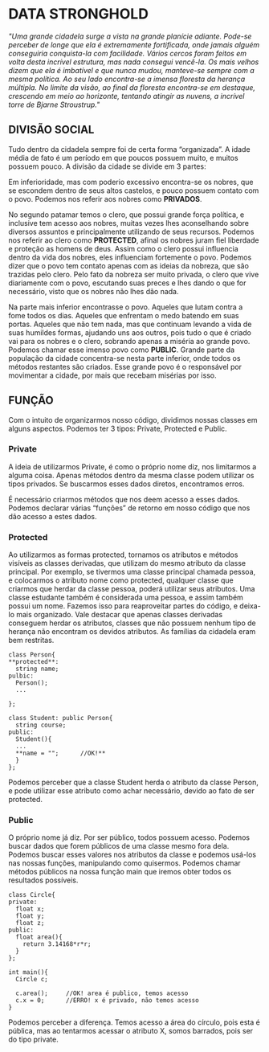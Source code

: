 # DATA STRONGHOLD

*"Uma grande cidadela surge a vista na grande planície adiante. Pode-se perceber de longe que ela é extremamente fortificada,
onde jamais alguém conseguiria conquista-la com facilidade. Vários cercos foram feitos em volta desta incrível estrutura, 
mas nada consegui vencê-la. Os mais velhos dizem que ela é imbatível e que nunca mudou, manteve-se sempre com a mesma política.
Ao seu lado encontra-se a imensa floresta da herança múltipla. No limite da visão, ao final da floresta encontra-se em destaque,
crescendo em meio ao horizonte, tentando atingir as nuvens, a incrível torre de Bjarne Stroustrup."*

## DIVISÃO SOCIAL

Tudo dentro da cidadela sempre foi de certa forma “organizada”. A idade média de fato é um período em que poucos possuem muito, 
e muitos possuem pouco. A divisão da cidade se divide em 3 partes: 

Em inferioridade, mas com poderio excessivo encontra-se os nobres, que se escondem dentro de seus altos castelos, 
e pouco possuem contato com o povo. Podemos nos referir aos nobres como **PRIVADOS**.

No segundo patamar temos o clero, que possui grande força política, e inclusive tem acesso aos nobres, muitas vezes lhes 
aconselhando sobre diversos assuntos e principalmente utilizando de seus recursos. Podemos nos referir ao clero como **PROTECTED**,
afinal os nobres juram fiel liberdade e proteção as homens de deus. Assim como o clero possui influencia dentro da vida dos nobres,
eles influenciam fortemente o povo. Podemos dizer que o povo tem contato apenas com as ideias da nobreza, que são trazidas pelo clero.
Pelo fato da nobreza ser muito privada, o clero que vive diariamente com o povo, escutando suas preces e lhes dando o que for 
necessário, visto que os nobres não lhes dão nada.

Na parte mais inferior encontrasse o povo. Aqueles que lutam contra a fome todos os dias. Aqueles que enfrentam o medo batendo em 
suas portas. Aqueles que não tem nada, mas que continuam levando a vida de suas humildes formas, ajudando uns aos outros, pois tudo
o que é criado vai para os nobres e o clero, sobrando apenas a miséria ao grande povo. Podemos chamar esse imenso povo como **PUBLIC**. 
Grande parte da população da cidade concentra-se nesta parte inferior, onde todos os métodos restantes são criados. 
Esse grande povo é o responsável por movimentar a cidade, por mais que recebam misérias por isso.

## FUNÇÃO

Com o intuito de organizarmos nosso código, dividimos nossas classes em alguns aspectos. Podemos ter 3 tipos: Private, Protected e Public.

### Private

A ideia de utilizarmos Private, é como o próprio nome diz, nos limitarmos a alguma coisa. 
Apenas métodos dentro da mesma classe podem utilizar os tipos privados. Se buscarmos esses dados diretos, encontramos erros. 

É necessário criarmos métodos que nos deem acesso a esses dados. Podemos declarar várias “funções” de retorno em nosso código que nos
dão acesso a estes dados.

### Protected

Ao utilizarmos as formas protected, tornamos os atributos e métodos visíveis as classes derivadas, que utilizam do mesmo atributo da classe principal. Por exemplo, se tivermos uma classe principal chamada pessoa, e colocarmos o atributo nome como protected, qualquer classe que criarmos que herdar da classe pessoa, poderá utilizar seus atributos. Uma classe estudante também é considerada uma pessoa, e assim também possui um nome. Fazemos isso para reaproveitar partes do código, e deixa-lo mais organizado. Vale destacar que apenas classes derivadas conseguem herdar os atributos, classes que não possuem nenhum tipo de herança não encontram os devidos atributos. As famílias da cidadela eram bem restritas.

```
class Person{
**protected**:
  string name;
pulbic:
  Person();
  ...
  
};

class Student: public Person{
  string course;
public:
  Student(){
  ...
  **name = "";      //OK!**
  }
};
```

Podemos perceber que a classe Student herda o atributo da classe Person, e pode utilizar esse atributo como achar necessário, devido ao fato de ser protected.

### Public

O próprio nome já diz. Por ser público, todos possuem acesso. Podemos buscar dados que forem públicos de uma classe mesmo fora dela. Podemos buscar esses valores nos atributos da classe e podemos usá-los nas nossas funções, manipulando como quisermos. Podemos chamar métodos públicos na nossa função main que iremos obter todos os resultados possíveis.

```
class Circle{
private:
  float x;
  float y;
  float z;
public:
  float area(){
    return 3.14168*r*r;
  }
};

int main(){
  Circle c;
  
  c.area();     //OK! area é publico, temos acesso
  c.x = 0;      //ERRO! x é privado, não temos acesso
}
```
Podemos perceber a diferença. Temos acesso a área do círculo, pois esta é pública, mas ao tentarmos acessar o atributo X, somos barrados, pois ser do tipo private.
